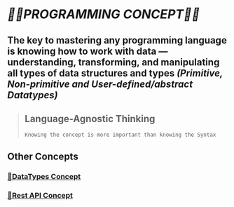 # **_🧑‍💻PROGRAMMING CONCEPT👩‍💻_**

## The key to mastering any programming language is knowing how to work with data — understanding, transforming, and manipulating all types of data structures and types **_(Primitive, Non-primitive and User-defined/abstract Datatypes)_**

> ## **Language-Agnostic Thinking**
>
> ```text
> Knowing the concept is more important than knowing the Syntax
> ```

## **Other Concepts**

### **[🔗DataTypes Concept](./data/datatypes.md)**

### **[🔗Rest API Concept](./rest%20api/restapi.md)**
